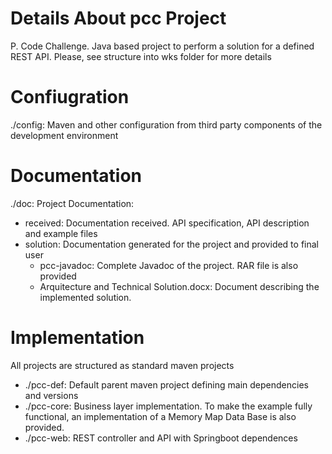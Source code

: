 # Details About pcc Project
P. Code Challenge. Java based project to perform a solution for a defined REST API.
Please, see structure into wks folder for more details

# Confiugration
./config: Maven and other configuration from third party components of the development environment

# Documentation
./doc: Project Documentation:
 - received: Documentation received. API specification, API description and example files 
 - solution: Documentation generated for the project and provided to final user
   - pcc-javadoc: Complete Javadoc of the project. RAR file is also provided
   - Arquitecture and Technical Solution.docx: Document describing the implemented solution.
# Implementation
All projects are structured as standard maven projects
- ./pcc-def: Default parent maven project defining main dependencies and versions
- ./pcc-core: Business layer implementation. To make the example fully functional, an implementation of a Memory Map Data Base is also provided.
- ./pcc-web: REST controller and API with Springboot dependences
